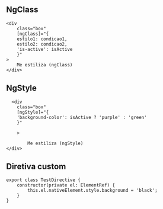 ## NgClass

    <div
        class="box"
        [ngClass]="{
        estilo1: condicao1,
        estilo2: condicao2,
        'is-active': isActive
        }"
    >
        Me estiliza (ngClass)
    </div>

## NgStyle

      <div
        class="box"
        [ngStyle]="{
        'background-color': isActive ? 'purple' : 'green'
        }"

        >

            Me estiliza (ngStyle)
    </div>

## Diretiva custom

    export class TestDirective {
        constructor(private el: ElementRef) {
            this.el.nativeElement.style.background = 'black';
        }
    }
